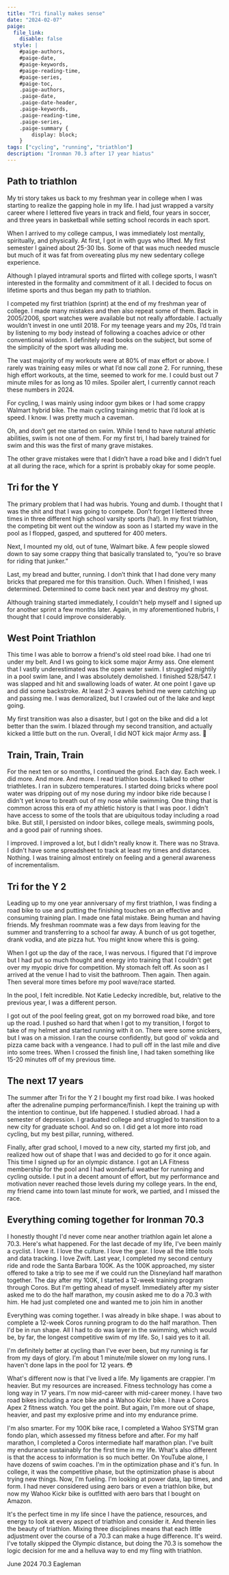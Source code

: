 ```yaml
---
title: "Tri finally makes sense"
date: "2024-02-07"
paige:
  file_link:
    disable: false
  style: |
    #paige-authors,
    #paige-date,
    #paige-keywords,
    #paige-reading-time,
    #paige-series,
    #paige-toc,
    .paige-authors,
    .paige-date,
    .paige-date-header,
    .paige-keywords,
    .paige-reading-time,
    .paige-series,
    .paige-summary {
        display: block;
    }
tags: ["cycling", "running", "triathlon"]
description: "Ironman 70.3 after 17 year hiatus"
---
```

## Path to triathlon

<p>My tri story takes us back to my freshman year in college when I was starting to realize the gapping hole in my life. I had just wrapped a varsity career where I lettered five years in track and field, four years in soccer, and three years in basketball while setting school records in each sport.</p>

<p>When I arrived to my college campus, I was immediately lost mentally, spiritually, and physically. At first, I got in with guys who lifted. My first semester I gained about 25-30 lbs. Some of that was much needed muscle but much of it was fat from overeating plus my new sedentary college experience.</p> 

<p>Although I played intramural sports and flirted with college sports, I wasn’t interested in the formality and commitment of it all. I decided to focus on lifetime sports and thus began my path to triathlon. </p>

<p>I competed my first triathlon (sprint) at the end of my freshman year of college. I made many mistakes and then also repeat some of them. Back in 2005/2006, sport watches were available but not really affordable. I actually wouldn’t invest in one until 2018. For my teenage years and my 20s, I’d train by listening to my body instead of following a coaches advice or other conventional wisdom. I definitely read books on the subject, but some of the simplicity of the sport was alluding me.</p> 

<p>The vast majority of my workouts were at 80% of max effort or above. I rarely was training easy miles or what I’d now call zone 2. For running, these high effort workouts, at the time, seemed to work for me. I could bust out 7 minute miles for as long as 10 miles. Spoiler alert, I currently cannot reach these numbers in 2024.</p> 

<p>For cycling, I was mainly using indoor gym bikes or I had some crappy Walmart hybrid bike. The main cycling training metric that I’d look at is speed. I know. I was pretty much a caveman. </p>

<p>Oh, and don’t get me started on swim. While I tend to have natural athletic abilities, swim is not one of them. For my first tri, I had barely trained for swim and this was the first of many grave mistakes. </p>

<p>The other grave mistakes were that I didn’t have a road bike and I didn’t fuel at all during the race, which for a sprint is probably okay for some people. </p>

## Tri for the Y

<p>The primary problem that I had was hubris. Young and dumb. I thought that I was the shit and that I was going to compete. Don’t forget I lettered three times in three different high school varsity sports (ha!). In my first triathlon, the competing bit went out the window as soon as I started my wave in the pool as I flopped, gasped, and sputtered for 400 meters. </p>

<p>Next, I mounted my old, out of tune, Walmart bike. A few people slowed down to say some crappy thing that basically translated to, “you’re so brave for riding that junker.”</p>

<p>Last, my bread and butter, running. I don’t think that I had done very many bricks that prepared me for this transition. Ouch. When I finished, I was determined. Determined to come back next year and destroy my ghost.</p>

<p>Although training started immediately, I couldn't help myself and I signed up for another sprint a few months later. Again, in my aforementioned hubris, I thought that I could improve considerably.</p>

## West Point Triathlon

<p>This time I was able to borrow a friend's old steel road bike. I had one tri under my belt. And I ws going to kick some major Army ass. One element that I vastly underestimated was the open water swim. I struggled mightily in a pool swim lane, and I was absolutely demolished. I finished 528/547. I was slapped and hit and swallowing loads of water. At one point I gave up and did some backstroke. At least 2-3 waves behind me were catching up and passing me. I was demoralized, but I crawled out of the lake and kept going.</p>

<p>My first transition was also a disaster, but I got on the bike and did a lot better than the swim. I blazed through my second transition, and actually kicked a little butt on the run. Overall, I did NOT kick major Army ass. 🤡

## Train, Train, Train

<p>For the next ten or so months, I continued the grind. Each day. Each week. I did more. And more. And more. I read triathlon books. I talked to other triathletes. I ran in subzero temperatures. I started doing bricks where pool water was dripping out of my nose during my indoor bike ride because I didn't yet know to breath out of my nose while swimming. One thing that is common across this era of my athletic history is that I was poor. I didn't have access to some of the tools that are ubiquitous today including a road bike. But still, I persisted on indoor bikes, college meals, swimming pools, and a good pair of running shoes.</p>

<p>I improved. I improved a lot, but I didn't really know it. There was no Strava. I didn't have some spreadsheet to track at least my times and distances. Nothing. I was training almost entirely on feeling and a general awareness of incrementalism.</p>

## Tri for the Y 2

<p>Leading up to my one year anniversary of my first triathlon, I was finding a road bike to use and putting the finishing touches on an effective and consuming training plan. I made one fatal mistake. Being human and having friends. My freshman roommate was a few days from leaving for the summer and transferring to a school far away. A bunch of us got together, drank vodka, and ate pizza hut. You might know where this is going.</p>

<p>When I got up the day of the race, I was nervous. I figured that I'd improve but I had put so much thought and energy into training that I couldn't get over my myopic drive for competition. My stomach felt off. As soon as I arrived at the venue I had to visit the bathroom. Then again. Then again. Then several more times before my pool wave/race started.</p>

<p>In the pool, I felt incredible. Not Katie Ledecky incredible, but, relative to the previous year, I was a different person.</p>

<p>I got out of the pool feeling great, got on my borrowed road bike, and tore up the road. I pushed so hard that when I got to my transition, I forgot to take of my helmet and started running with it on. There were some snickers, but I was on a mission. I ran the course confidently, but good ol' vokda and pizza came back with a vengeance. I had to pull off in the last mile and dive into some trees. When I crossed the finish line, I had taken something like 15-20 minutes off of my previous time.</p>

## The next 17 years
<p>The summer after Tri for the Y 2 I bought my first road bike. I was hooked after the adrenaline pumping performance/finish. I kept the training up with the intention to continue, but life happened. I studied abroad. I had a semester of depression. I graduated college and struggled to transition to a new city for graduate school. And so on. I did get a lot more into road cycling, but my best pillar, running, withered.</p>

<p>Finally, after grad school, I moved to a new city, started my first job, and realized how out of shape that I was and decided to go for it once again. This time I signed up for an olympic distance. I got an LA Fitness membership for the pool and I had wonderful weather for running and cycling outside. I put in a decent amount of effort, but my performance and motivation never reached those levels during my college years. In the end, my friend came into town last minute for work, we partied, and I missed the race.</p>

## Everything coming together for Ironman 70.3
<p>I honestly thought I'd never come near another triathlon again let alone a 70.3. Here's what happened. For the last decade of my life, I've been mainly a cyclist. I love it. I love the culture. I love the gear. I love all the little tools and data tracking. I love Zwift. Last year, I completed my second century ride and rode the Santa Barbara 100K. As the 100K approached, my sister offered to take a trip to see me if we could run the Disneyland half marathon together. The day after my 100K, I started a 12-week training program through Coros. But I'm getting ahead of myself. Immediately after my sister asked me to do the half marathon, my cousin asked me to do a 70.3 with him. He had just completed one and wanted me to join him in another</p>

<p>Everything was coming together. I was already in bike shape. I was about to complete a 12-week Coros running program to do the half marathon. Then I'd be in run shape. All I had to do was layer in the swimming, which would be, by far, the longest competitive swim of my life. So, I said yes to it all.</p>

<p>I'm definitely better at cycling than I've ever been, but my running is far from my days of glory. I'm about 1 minute/mile slower on my long runs. I haven't done laps in the pool for 12 years. 😳</p>

<p>What's different now is that I've lived a life. My ligaments are crappier. I'm heavier. But my resources are increased. Fitness technology has come a long way in 17 years. I'm now mid-career with mid-career money. I have two road bikes including a race bike and a Wahoo Kickr bike. I have a Coros Apex 2 fitness watch. You get the point. But again, I'm more out of shape, heavier, and past my explosive prime and into my endurance prime.</p>

<p>I'm also smarter. For my 100K bike race, I completed a Wahoo SYSTM gran fondo plan, which assessed my fitness before and after. For my half marathon, I completed a Coros intermediate half marathon plan. I've built my endurance sustainably for the first time in my life. What's also different is that the access to information is so much better. On YouTube alone, I have dozens of swim coaches. I'm in the optimization phase and it's fun. In college, it was the competitive phase, but the optimization phase is about trying new things. Now, I'm fueling. I'm looking at power data, lap times, and form. I had never considered using aero bars or even a triathlon bike, but now my Wahoo Kickr bike is outfitted with aero bars that I bought on Amazon.</p>

<p>It's the perfect time in my life since I have the patience, resources, and energy to look at every aspect of triathlon and consider it. And therein lies the beauty of triathlon. Mixing three disciplines means that each little adjustment over the course of a 70.3 can make a huge difference. It's weird. I've totally skipped the Olympic distance, but doing the 70.3 is somehow the logic decision for me and a helluva way to end my fling with triathlon.</p>

<p>June 2024 70.3 Eagleman</p>